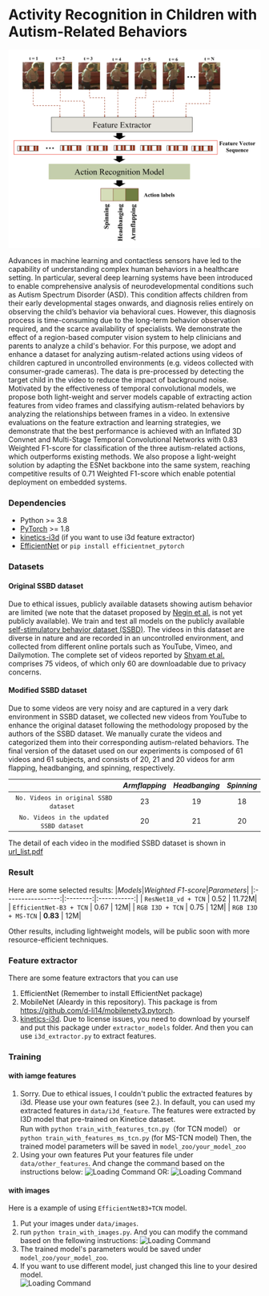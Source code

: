 # Activity Recognition in Children with Autism-Related Behaviors
![Loading Framework](data/framework_updated1.png "Framework overview")

Advances in machine learning and contactless sensors have led to the capability of understanding complex human behaviors in a healthcare setting. 
In particular, several deep learning systems have been introduced to enable comprehensive analysis of neurodevelopmental conditions such as Autism Spectrum Disorder (ASD). This condition affects children from their early developmental stages onwards, and diagnosis relies entirely on observing the child’s behavior via behavioral cues. However, this diagnosis process is time-consuming due to the long-term behavior observation required, and the scarce availability of specialists. We demonstrate the effect of a region-based computer vision system to help clinicians and parents to analyze a child's behavior. For this purpose, we adopt and enhance a dataset for analyzing autism-related actions using videos of children captured in uncontrolled environments (e.g. videos collected with consumer-grade cameras). The data is pre-processed by detecting the target child in the video to reduce the impact of background noise. Motivated by the effectiveness of temporal convolutional models, we propose both light-weight and server models capable of extracting action features from video frames and classifying autism-related behaviors by analyzing the relationships between frames in a video. In extensive evaluations on the feature extraction and learning strategies, we demonstrate that the best performance is achieved with an Inflated 3D Convnet and Multi-Stage Temporal Convolutional Networks with 0.83 Weighted F1-score for classification of the three autism-related actions, which outperforms existing methods. We also propose a light-weight solution by adapting the ESNet backbone into the same system, reaching competitive results of 0.71 Weighted F1-score which enable potential deployment on embedded systems. 
### Dependencies
* Python >= 3.8
* [PyTorch](https://pytorch.org) >= 1.8
* [kinetics-i3d](https://github.com/deepmind/kinetics-i3d) (if you want to use i3d feature extractor)
* [EfficientNet](https://github.com/lukemelas/EfficientNet-PyTorch) or `pip install efficientnet_pytorch`

### Datasets
#### Original SSBD dataset
Due to ethical issues, publicly available datasets showing autism behavior are limited (we note that the dataset proposed by [Negin et al.](https://www.sciencedirect.com/science/article/abs/pii/S0925231221003544?casa_token=-XTv_sf8INEAAAAA:Aia27htKf_169G8568CbWA6t9IWdlGSWhDqu0HT9SHOTJFvC2fLnH4vNOi-VKNVcGxIpCf5XzrM) is not yet publicly available). We train and test all models on the publicly available [self-stimulatory behavior dataset (SSBD)](https://openaccess.thecvf.com/content_iccv_workshops_2013/W22/papers/Rajagopalan_Self-Stimulatory_Behaviours_in_2013_ICCV_paper.pdf). The videos in this dataset are diverse in nature and are recorded in an uncontrolled environment, and collected from different online portals such as YouTube, Vimeo, and Dailymotion. The complete set of videos reported by [Shyam et al.](https://openaccess.thecvf.com/content_iccv_workshops_2013/W22/papers/Rajagopalan_Self-Stimulatory_Behaviours_in_2013_ICCV_paper.pdf) comprises 75 videos, of which only 60 are downloadable due to privacy concerns. 

#### Modified SSBD dataset
Due to some videos are very noisy and are captured in a very dark environment in SSBD dataset, we collected new videos from YouTube to enhance the original dataset following the methodology proposed by the authors of the SSBD dataset. We manually curate the videos and categorized them into their corresponding autism-related behaviors. The final version of the dataset used on our experiments is composed of 61 videos and 61 subjects, and consists of 20, 21 and 20 videos for arm flapping, headbanging, and spinning, respectively.

|           |*Armflapping*|*Headbanging*|*Spinning*|
|:-----------------:|:--------:|:----------:|:-----------:|
| `No. Videos in original SSBD dataset ` |   23   |    19    |      18      |
| `No. Videos in the updated SSBD dataset ` |   20   |    21    |      20      |

The detail of each video in the modified SSBD dataset is shown in [url_list.pdf](url_list.pdf)

### Result
Here are some selected results:
|*Models*|*Weighted F1-score*|*Parameters*|
|:-----------------:|:--------:|:-----------:|
| `ResNet18_vd + TCN` |   0.52   | 11.72M|
| `EfficientNet-B3 + TCN` |   0.67   |  12M|
| `RGB I3D + TCN` |   0.75   |  12M|
| `RGB I3D + MS-TCN` |   **0.83**   |  12M|

Other results, including lightweight models, will be public soon with more resource-efficient techniques.

### Feature extractor
There are some feature extractors that you can use 
1. EfficientNet (Remember to install EfficientNet package)
2. MobileNet (Aleardy in this repository). This package is from https://github.com/d-li14/mobilenetv3.pytorch.
3. [kinetics-i3d](https://github.com/deepmind/kinetics-i3d). Due to license issues, you need to download by yourself and put this package under `extractor_models` folder. And then you can use `i3d_extractor.py` to extract features. 

### Training
#### with iamge features
1. Sorry. Due to ethical issues, I couldn't public the extracted features by i3d. Please use your own features (see 2.). In default, you can used my extracted features in `data/i3d_feature`. The features were extracted by I3D model that pre-trained on Kinetice dataset.  
  Run with `python train_with_features_tcn.py`（for TCN model） or `python train_with_features_ms_tcn.py` (for MS-TCN model) 
  Then, the trained model parameters will be saved in `model_zoo/your_model_zoo`
2. Using your own features 
   Put your features file under `data/other_features`. And change the command based on the instructions below:
   ![Loading Command](data/command.png "Command")
   OR: 
   ![Loading Command](data/command1.png "Command")
#### with images 
Here is a example of using `EfficientNetB3+TCN` model. 
1. Put your images under `data/images`.  
2. run `python train_with_images.py`. And you can modify the command based on the fellowing instructions:
![Loading Command](data/command2.png "Command")
3. The trained model's parameters would be saved under `model_zoo/your_model_zoo`.  
4. If you want to use different model, just changed this line to your desired model.  
![Loading Command](data/command3.png "Command")


